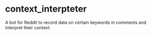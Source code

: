 # context_interpteter
A bot for Reddit to record data on certain keywords in comments and interpret their context.
